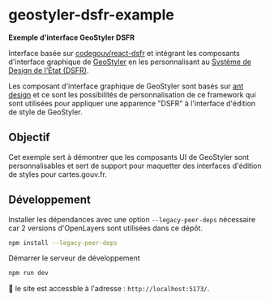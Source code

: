 # geostyler-dsfr-example

**Exemple d'interface GeoStyler DSFR**

Interface basée sur [codegouv/react-dsfr](https://github.com/codegouvfr/react-dsfr) et intégrant les composants d'interface graphique de [GeoStyler](https://www.geostyler.org) en les personnalisant au [Système de Design de l'État (DSFR)](https://www.systeme-de-design.gouv.fr/).

Les composant d'interface graphique de GeoStyler sont basés sur [ant design](https://ant.design/) et ce sont les possibilités de personnalisation de ce framework qui sont utilisées pour appliquer une apparence "DSFR" à l'interface d'édition de style de GeoStyler.

## Objectif

Cet exemple sert à démontrer que les composants UI de GeoStyler sont personnalisables et sert de support pour maquetter des interfaces d'édition de styles pour cartes.gouv.fr.

## Développement

Installer les dépendances avec une option `--legacy-peer-deps` nécessaire car 2 versions d'OpenLayers sont utilisées dans ce dépôt.

```sh
npm install --legacy-peer-deps
```

Démarrer le serveur de développement

```sh
npm run dev
```

:rocket: le site est accessble à l'adresse : `http://localhost:5173/`.
